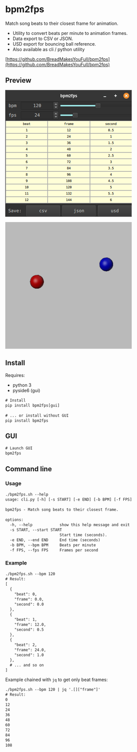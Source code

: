 # bpm2fps

Match song beats to their closest frame for animation.

* Utility to convert beats per minute to animation frames.
* Data export to CSV or JSON.
* USD export for bouncing ball reference.
* Also available as cli / python utility

[https://github.com/BreadMakesYouFull/bpm2fps](https://github.com/BreadMakesYouFull/bpm2fps)

## Preview

![GUI](./preview_gui.gif)

![Exported USD reference](./preview_usd.gif)

## Install

Requires:

* python 3
* pyside6 (gui)

```
# Install
pip install bpm2fps[gui]

# ... or install without GUI
pip install bpm2fps
```

## GUI

```
# Launch GUI
bpm2fps
```

## Command line


### Usage

```
./bpm2fps.sh --help
usage: cli.py [-h] [-s START] [-e END] [-b BPM] [-f FPS]

bpm2fps - Match song beats to their closest frame.

options:
  -h, --help            show this help message and exit
  -s START, --start START
                        Start time (seconds).
  -e END, --end END     End time (seconds)
  -b BPM, --bpm BPM     Beats per minute
  -f FPS, --fps FPS     Frames per second
```

### Example
```
./bpm2fps.sh --bpm 120
# Result:
[
  {
    "beat": 0,
    "frame": 0.0,
    "second": 0.0
  },
  {
    "beat": 1,
    "frame": 12.0,
    "second": 0.5
  },
  {
    "beat": 2,
    "frame": 24.0,
    "second": 1.0
  },
  # ... and so on
]
```

Example chained with ``jq`` to get only beat frames:
```
./bpm2fps.sh --bpm 120 | jq '.[]["frame"]'
# Result:
0
12
24
36
48
60
72
84
96
108
```
